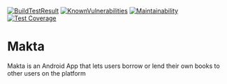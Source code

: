 [![BuildTestResult](https://travis-ci.org/Davidodari/Makta.svg?branch=master)]()
[![KnownVulnerabilities](https://snyk.io/test/github/Davidodari/Makta/badge.svg)](https://snyk.io/test/github/Davidodari/Makta)
[![Maintainability](https://api.codeclimate.com/v1/badges/30048de38b81d5c84e26/maintainability)](https://codeclimate.com/github/Davidodari/Makta/maintainability)
[![Test Coverage](https://api.codeclimate.com/v1/badges/30048de38b81d5c84e26/test_coverage)](https://codeclimate.com/github/Davidodari/Makta/test_coverage)
# Makta
Makta is an Android App that lets users borrow or lend their own books to other users on the platform